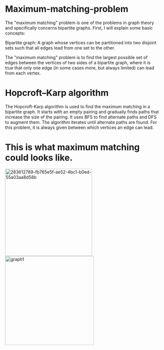 # Maximum-matching-problem
The "maximum matching" problem is one of the problems in graph theory and specifically concerns bipartite graphs. First, I will explain some basic concepts:

Bipartite graph: A graph whose vertices can be partitioned into two disjoint sets such that all edges lead from one set to the other.

The "maximum matching" problem is to find the largest possible set of edges between the vertices of two sides of a bipartite graph, where it is true that only one edge (in some cases more, but always limited) can lead from each vertex.
# Hopcroft–Karp algorithm
The Hopcroft-Karp algorithm is used to find the maximum matching in a bipartite graph. It starts with an empty pairing and gradually finds paths that increase the size of the pairing. It uses BFS to find alternate paths and DFS to augment them. The algorithm iterates until alternate paths are found. For this problem, it is always given between which vertices an edge can lead.

# This is what maximum matching could looks like. 
<img width="284" alt="283612789-fb765e5f-ae52-4bc1-b0ed-55a03aa8d58b" src="https://github.com/Otasmacour/Maximum-matching-problem/assets/111227700/c52fca16-28ab-4dd1-8d38-39e3de31d855">
<img width="290" alt="graph1" src="https://github.com/Otasmacour/Maximum-matching-problem/assets/111227700/a49c94c5-f395-4133-8ffd-c286ab35e93b">

